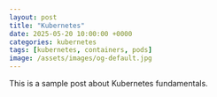 ```yaml
---
layout: post
title: "Kubernetes"
date: 2025-05-20 10:00:00 +0000
categories: kubernetes
tags: [kubernetes, containers, pods]
image: /assets/images/og-default.jpg
---
```


This is a sample post about Kubernetes fundamentals. 
